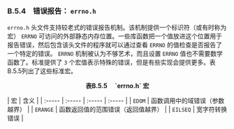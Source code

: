 ### B.5.4　错误报告： `errno.h` 

`errno.h` 头文件支持较老式的错误报告机制。该机制提供一个标识符（或有时称为宏） `ERRNO` 可访问的外部静态内存位置。一些库函数把一个值放进这个位置用于报告错误，然后包含该头文件的程序就可以通过查看 `ERRNO` 的值检查是否报告了一个特定的错误。 `ERRNO` 机制被认为不够艺术，而且设置 `ERRNO` 值也不需要数学函数了。标准提供了 `3` 个宏值表示特殊的错误，但是有些实现会提供更多。表B.5.5列出了这些标准宏。

<center class="my_markdown"><b class="my_markdown">表B.5.5　 `errno.h` 宏</b></center>

| 宏 | 含义 |
| :-----  | :-----  | :-----  | :-----  |
| `EDOM` | 函数调用中的域错误（参数越界） |
| `ERANGE` | 函数返回值的范围错误（返回值越界） |
| `EILSEQ` | 宽字符转换错误 |

